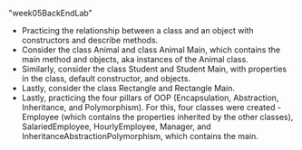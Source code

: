 ﻿"week05BackEndLab"
- Practicing the relationship between a class and an object with constructors and describe methods.
- Consider the class Animal and class Animal Main, which contains the main method and objects, aka instances of the Animal class.
- Similarly, consider the class Student and Student Main, with properties in the class, default constructor, and objects.
- Lastly, consider the class Rectangle and Rectangle Main.
- Lastly, practicing the four pillars of OOP (Encapsulation, Abstraction, Inheritance, and Polymorphism). For this, four classes were created - Employee (which contains the properties inherited by the other classes), SalariedEmployee, HourlyEmployee, Manager, and InheritanceAbstractionPolymorphism, which contains the main.
